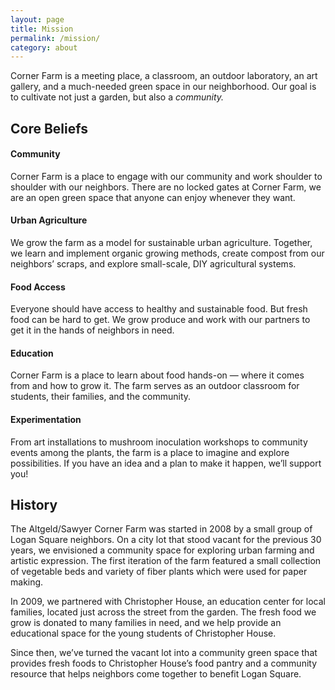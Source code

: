 ```yaml
---
layout: page
title: Mission
permalink: /mission/
category: about
---
```


<p class="quote ds-u-margin-bottom--7">Corner Farm is a meeting place, a classroom, an outdoor laboratory, an art gallery, and a much-needed green space in our neighborhood. Our goal is to cultivate not just a garden, but also a <em>community.</em></p>

## Core Beliefs

#### Community

Corner Farm is a place to engage with our community and work shoulder to shoulder with our neighbors. There are no locked gates at Corner Farm, we are an open green space that anyone can enjoy whenever they want.

#### Urban Agriculture

We grow the farm as a model for sustainable urban agriculture. Together, we learn and implement organic growing methods, create compost from our neighbors’ scraps, and explore small-scale, DIY agricultural systems.

#### Food Access

Everyone should have access to healthy and sustainable food. But fresh food can be hard to get. We grow produce and work with our partners to get it in the hands of neighbors in need.

#### Education

Corner Farm is a place to learn about food hands-on — where it comes from and how to grow it. The farm serves as an outdoor classroom for students, their families, and the community.

#### Experimentation

From art installations to mushroom inoculation workshops to community events among the plants, the farm is a place to imagine and explore possibilities. If you have an idea and a plan to make it happen, we’ll support you!

## History

The Altgeld/Sawyer Corner Farm was started in 2008 by a small group of Logan Square neighbors. On a city lot that stood vacant for the previous 30 years, we envisioned a community space for exploring urban farming and artistic expression. The first iteration of the farm featured a small collection of vegetable beds and variety of fiber plants which were used for paper making.

In 2009, we partnered with Christopher House, an education center for local families, located just across the street from the garden. The fresh food we grow is donated to many families in need, and we help provide an educational space for the young students of Christopher House.

Since then, we’ve turned the vacant lot into a community green space that provides fresh foods to Christopher House’s food pantry and a community resource that helps neighbors come together to benefit Logan Square.
